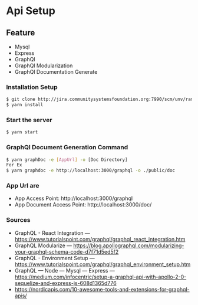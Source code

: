 # Api Setup

## Feature

- Mysql
- Express
- GraphQl 
- GraphQl Modularization
- GraphQl Documentation Generate

### Installation Setup 
```sh
$ git clone http://jira.communitysystemsfoundation.org:7990/scm/unv/ram_poc.git
$ yarn install
```

### Start the server 
```sh
$ yarn start
```

### GraphQl Document Generation Command 
```sh
$ yarn graphDoc -e [AppUrl] -o [Doc Directory]
For Ex
$ yarn graphdoc -e http://localhost:3000/graphql -o ./public/doc 
```
### App Url are 
- App Access Point: http://localhost:3000/graphql
- App Document Access Point: http://localhost:3000/doc/

### Sources
- GraphQL - React Integration —  https://www.tutorialspoint.com/graphql/graphql_react_integration.htm
- GraphQL Modularize — https://blog.apollographql.com/modularizing-your-graphql-schema-code-d7f71d5ed5f2
- GraphQL - Environment Setup —  https://www.tutorialspoint.com/graphql/graphql_environment_setup.htm
- GraphQL — Node — Mysql — Express — https://medium.com/infocentric/setup-a-graphql-api-with-apollo-2-0-sequelize-and-express-js-608d1365d776
- https://nordicapis.com/10-awesome-tools-and-extensions-for-graphql-apis/
